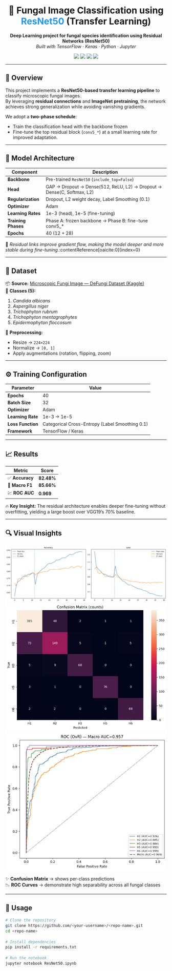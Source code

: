 <h1 align="center">🧫 Fungal Image Classification using <span style="color:#2196F3">ResNet50</span> (Transfer Learning)</h1>

<p align="center">
  <b>Deep Learning project for fungal species identification using Residual Networks (ResNet50)</b><br>
  <i>Built with TensorFlow · Keras · Python · Jupyter</i>
</p>

<p align="center">
  <img src="https://img.shields.io/badge/Python-3.10-blue?logo=python" />
  <img src="https://img.shields.io/badge/TensorFlow-2.x-orange?logo=tensorflow" />
  <img src="https://img.shields.io/badge/Keras-DL%20Framework-red?logo=keras" />
  <img src="https://img.shields.io/badge/License-MIT-green" />
</p>

---

## 🌟 Overview

This project implements a **ResNet50-based transfer learning pipeline** to classify microscopic fungal images.  
By leveraging **residual connections** and **ImageNet pretraining**, the network achieves strong generalization while avoiding vanishing gradients.  

We adopt a **two-phase schedule**:  
- Train the classification head with the backbone frozen  
- Fine-tune the top residual block (`conv5_*`) at a small learning rate for improved adaptation.

---

## 🧠 Model Architecture

| Component | Description |
|------------|-------------|
| **Backbone** | Pre-trained `ResNet50` (`include_top=False`) |
| **Head** | GAP → Dropout → Dense(512, ReLU, L2) → Dropout → Dense(C, Softmax, L2) |
| **Regularization** | Dropout, L2 weight decay, Label Smoothing (0.1) |
| **Optimizer** | Adam |
| **Learning Rates** | 1e-3 (head), 1e-5 (fine-tuning) |
| **Training Phases** | Phase A: frozen backbone → Phase B: fine-tune conv5_* |
| **Epochs** | 40 (12 + 28) |

🧩 *Residual links improve gradient flow, making the model deeper and more stable during fine-tuning.*:contentReference[oaicite:0]{index=0}

---

## 🧬 Dataset

📦 **Source:** [Microscopic Fungi Image — DeFungi Dataset (Kaggle)](https://www.kaggle.com/)  
🧪 **Classes (5):**
1. *Candida albicans*  
2. *Aspergillus niger*  
3. *Trichophyton rubrum*  
4. *Trichophyton mentagrophytes*  
5. *Epidermophyton floccosum*

🧹 **Preprocessing:**
- Resize → `224×224`
- Normalize → `[0, 1]`
- Apply augmentations (rotation, flipping, zoom)

---

## ⚙️ Training Configuration

| Parameter | Value |
|------------|--------|
| **Epochs** | 40 |
| **Batch Size** | 32 |
| **Optimizer** | Adam |
| **Learning Rate** | 1e-3 → 1e-5 |
| **Loss Function** | Categorical Cross-Entropy (Label Smoothing 0.1) |
| **Framework** | TensorFlow / Keras |

---

## 📈 Results

| Metric | Score |
|--------|--------|
| ✅ **Accuracy** | **82.48%** |
| 🎯 **Macro F1** | **85.66%** |
| 💹 **ROC AUC** | **0.969** |

🔥 **Key Insight:** The residual architecture enables deeper fine-tuning without overfitting, yielding a large boost over VGG19’s 70% baseline.

---

## 🔍 Visual Insights

<p align="center">
  <img src="accuracy.png" />
  <img src="confusion.png" />
  <img src="ROC.png" />
  
</p>

✨ **Confusion Matrix** → shows per-class predictions  
📉 **ROC Curves** → demonstrate high separability across all fungal classes  

---

## 🚀 Usage

```bash
# Clone the repository
git clone https://github.com/<your-username>/<repo-name>.git
cd <repo-name>

# Install dependencies
pip install -r requirements.txt

# Run the notebook
jupyter notebook ResNet50.ipynb
